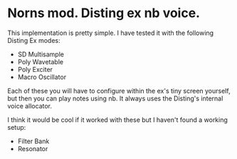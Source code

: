 # Norns mod. Disting ex nb voice.

This implementation is pretty simple. I have tested it with the following Disting Ex modes:
* SD Multisample
* Poly Wavetable
* Poly Exciter
* Macro Oscillator

Each of these you will have to configure within the ex's tiny screen yourself, but then you can play notes using nb. It always uses the Disting's internal voice allocator.

I think it would be cool if it worked with these but I haven't found a working setup:
* Filter Bank
* Resonator